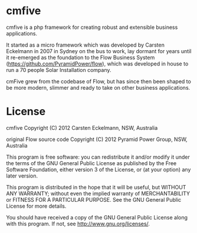 cmfive
======

cmfive is a php framework for creating robust and extensible business applications.

It started as a micro framework which was developed by Carsten Eckelmann in 2007 in Sydney on the bus to work, 
lay dormant for years until it re-emerged as the foundation to the Flow Business System (https://github.com/PyramidPower/flow),
which was developed in house to run a 70 people Solar Installation company.

cmFive grew from the codebase of Flow, but has since then been shaped to be more modern, slimmer and ready to take
on other business applications.

License
=======

cmfive Copyright (C) 2012 Carsten Eckelmann, NSW, Australia

original Flow source code Copyright (C) 2012 Pyramid Power Group, NSW, Australia

This program is free software: you can redistribute it and/or modify
it under the terms of the GNU General Public License as published by
the Free Software Foundation, either version 3 of the License, or
(at your option) any later version.

This program is distributed in the hope that it will be useful,
but WITHOUT ANY WARRANTY; without even the implied warranty of
MERCHANTABILITY or FITNESS FOR A PARTICULAR PURPOSE.  See the
GNU General Public License for more details.

You should have received a copy of the GNU General Public License
along with this program.  If not, see <http://www.gnu.org/licenses/>.
